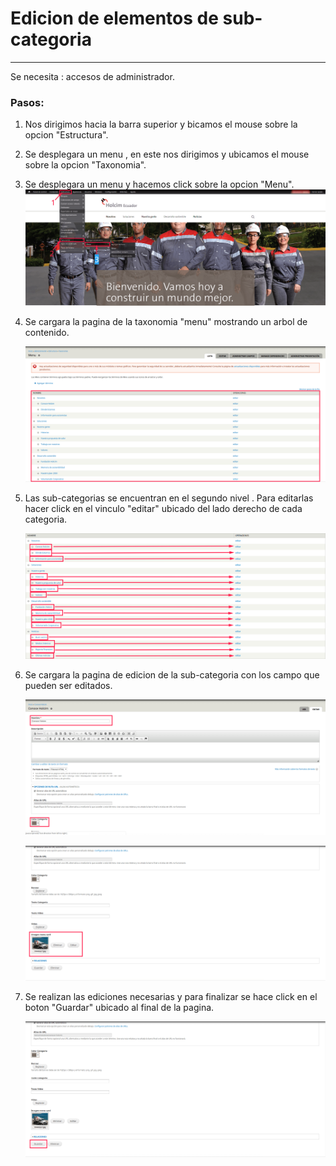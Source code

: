 # Edicion de elementos de sub-categoria

---

Se necesita : accesos de administrador.

### Pasos:

1. Nos dirigimos hacia la barra superior y bicamos el mouse sobre la opcion "Estructura".
2. Se desplegara un menu , en este nos dirigimos y ubicamos el mouse sobre la opcion "Taxonomia".
3. Se desplegara un menu y hacemos click sobre la opcion "Menu".  
   ![](/assets/DeepinScreenshot_select-area_20170926224647.png)

4. Se cargara la pagina de la taxonomia "menu" mostrando un arbol de contenido.

   ![](/assets/DeepinScreenshot_select-area_20170927000036.png)

5. Las sub-categorias se encuentran en el segundo nivel . Para editarlas hacer click en el vinculo "editar" ubicado del lado derecho de cada categoria.

   ![](/assets/DeepinScreenshot_select-area_20170927004252.png)

6. Se cargara la pagina de edicion de la sub-categoria con los campo que pueden ser editados.

   ![](/assets/DeepinScreenshot_select-area_20170927004641.png)

   ![](/assets/DeepinScreenshot_select-area_20170927004733.png)

7. Se realizan las ediciones necesarias y para finalizar se hace click en el boton "Guardar" ubicado al final de la pagina.

   ![](/assets/DeepinScreenshot_select-area_20170927004916.png)




